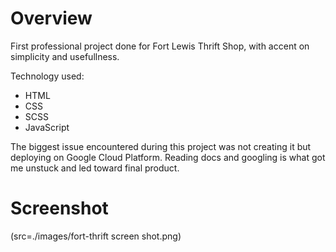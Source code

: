 # Overview

First professional project done for Fort Lewis Thrift Shop, with accent on simplicity and usefullness.

Technology used:

* HTML
* CSS
* SCSS
* JavaScript

The biggest issue encountered during this project was not creating it but deploying on Google Cloud Platform.
Reading docs and googling is what got me unstuck and led toward final product.

# Screenshot
(src=./images/fort-thrift screen shot.png)




